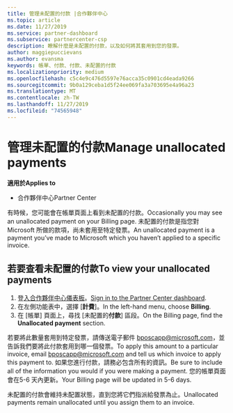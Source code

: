 ```yaml
---
title: 管理未配置的付款 |合作夥伴中心
ms.topic: article
ms.date: 11/27/2019
ms.service: partner-dashboard
ms.subservice: partnercenter-csp
description: 瞭解什麼是未配置的付款，以及如何將其套用到您的發票。
author: maggiepuccievans
ms.author: evansma
keywords: 帳單、付款、付款、未配置的付款
ms.localizationpriority: medium
ms.openlocfilehash: c5c4e9c476d5597e76acca35c0901cd4eada9266
ms.sourcegitcommit: 9b0a129ceba1d5f24ee069fa3a703695e4a96a23
ms.translationtype: MT
ms.contentlocale: zh-TW
ms.lasthandoff: 11/27/2019
ms.locfileid: "74565948"
---
```

# <a name="manage-unallocated-payments"></a><span data-ttu-id="a0bbc-104">管理未配置的付款</span><span class="sxs-lookup"><span data-stu-id="a0bbc-104">Manage unallocated payments</span></span>

<span data-ttu-id="a0bbc-105">**適用於**</span><span class="sxs-lookup"><span data-stu-id="a0bbc-105">**Applies to**</span></span>

- <span data-ttu-id="a0bbc-106">合作夥伴中心</span><span class="sxs-lookup"><span data-stu-id="a0bbc-106">Partner Center</span></span>

<span data-ttu-id="a0bbc-107">有時候，您可能會在帳單頁面上看到未配置的付款。</span><span class="sxs-lookup"><span data-stu-id="a0bbc-107">Occasionally you may see an unallocated payment on your Billing page.</span></span> <span data-ttu-id="a0bbc-108">未配置的付款是指您對 Microsoft 所做的款項，尚未套用至特定發票。</span><span class="sxs-lookup"><span data-stu-id="a0bbc-108">An unallocated payment is a payment you’ve made to Microsoft which you haven’t applied to a specific invoice.</span></span>

## <a name="to-view-your-unallocated-payments"></a><span data-ttu-id="a0bbc-109">若要查看未配置的付款</span><span class="sxs-lookup"><span data-stu-id="a0bbc-109">To view your unallocated payments</span></span>

1.  <span data-ttu-id="a0bbc-110">登[入合作夥伴中心儀表板](https://partner.microsoft.com/en-us/dashboard/home)。</span><span class="sxs-lookup"><span data-stu-id="a0bbc-110">[Sign in to the Partner Center dashboard](https://partner.microsoft.com/en-us/dashboard/home).</span></span>
2.  <span data-ttu-id="a0bbc-111">在左側功能表中，選擇 [**計費**]。</span><span class="sxs-lookup"><span data-stu-id="a0bbc-111">In the left-hand menu, choose **Billing**.</span></span>
3.  <span data-ttu-id="a0bbc-112">在 [帳單] 頁面上，尋找 [未配置的**付款**] 區段。</span><span class="sxs-lookup"><span data-stu-id="a0bbc-112">On the Billing page, find the **Unallocated payment** section.</span></span> 

<span data-ttu-id="a0bbc-113">若要將此數量套用到特定發票，請傳送電子郵件 bposcapp@microsoft.com，並告訴我們要將此付款套用到哪一個發票。</span><span class="sxs-lookup"><span data-stu-id="a0bbc-113">To apply this amount to a particular invoice, email bposcapp@microsoft.com and tell us which invoice to apply this payment to.</span></span> <span data-ttu-id="a0bbc-114">如果您進行付款，請務必包含所有的資訊。</span><span class="sxs-lookup"><span data-stu-id="a0bbc-114">Be sure to include all of the information you would if you were making a payment.</span></span> <span data-ttu-id="a0bbc-115">您的帳單頁面會在5-6 天內更新。</span><span class="sxs-lookup"><span data-stu-id="a0bbc-115">Your Billing page will be updated in 5-6 days.</span></span> 

<span data-ttu-id="a0bbc-116">未配置的付款會維持未配置狀態，直到您將它們指派給發票為止。</span><span class="sxs-lookup"><span data-stu-id="a0bbc-116">Unallocated payments remain unallocated until you assign them to an invoice.</span></span> 
